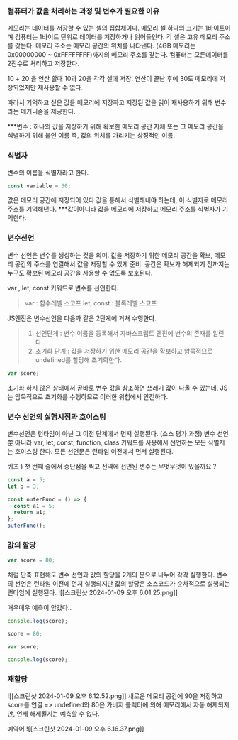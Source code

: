 ### 컴퓨터가 값을 처리하는 과정 및 변수가 필요한 이유

메모리는 데이터를 저장할 수 있는 셀의 집합체이다. 메모리 셀 하나의 크기는 1바이트이며 컴퓨터는 1바이트 단위로 데이터를 저장하거나 읽어들인다.
각 셀은 고유 메모리 주소를 갖는다. 메모리 주소는 메모리 공간의 위치를 나타낸다.
(4GB 메모리는 0x00000000 ~ 0xFFFFFFFF)까지의 메모리 주소를 갖는다.
컴퓨터는 모든데이터를 2진수로 처리하고 저장한다.

10 + 20 을 연산 할때 10과 20을 각각 셀에 저장. 연산이 끝난 후에 30도 메모리에 저장되었지만 재사용할 수 없다.

따라서 기억하고 싶은 값을 메모리에 저장하고 저장된 값을 읽어 재사용하기 위해 변수라는 메커니즘을 제공한다.

\*\*\*변수 : 하나의 값을 저장하기 위해 확보한 메모리 공간 자체 또는 그 메모리 공간을 식별하기 위해 붙인 이름
즉, 값의 위치를 가리키는 상징적인 이름.

### 식별자

변수의 이름을 식별자라고 한다.

```js
const variable = 30;
```

값은 메모리 공간에 저장되어 있다 값을 통해서 식별해내야 하는데, 이 식별자로 메모리주소를 기억해낸다.
\*\*\*값이아니라 값을 메모리에 저장하고 메모리 주소를 식별자가 기억한다.

### 변수선언

변수 선언은 변수를 생성하는 것을 의미.
값을 저장하기 위한 메모리 공간을 확보, 메모리 공간의 주소를 연결해서 값을 저장할 수 있게 준비.
공간은 확보가 해제되기 전까지는 누구도 확보된 메모리 공간을 사용할 수 없도록 보호된다.

var , let, const 키워드로 변수를 선언한다.

> var : 함수레벨 스코프
> let, const : 블록레벨 스코프

JS엔진은 변수선언을 다음과 같은 2단계에 거쳐 수행한다.

> 1. 선언단계 : 변수 이름을 등록해서 자바스크립트 엔진에 변수의 존재를 알린다.
> 2. 초기화 단계 : 값을 저장하기 위한 메모리 공간을 확보하고 암묵적으로 undefined를 할당해 초기화한다.

```js
var score;
```

초기화 하지 않은 상태에서 곧바로 변수 값을 참조하면 쓰레기 값이 나올 수 있는데, JS는 암묵적으로 초기화를 수행하므로 이러한 위험에서 안전하다.

### 변수 선언의 실행시점과 호이스팅

변수선언은 런타임이 아닌 그 이전 단계에서 먼저 실행된다. (소스 평가 과정)
변수 선언 뿐 아니라 var, let, const, function, class 키워드를 사용해서 선언하는 모든 식별저는 호이스팅 한다. 모든 선언문은 런타임 이전에서 먼저 실행된다.

퀴즈 ) 첫 번째 줄에서 중단점을 찍고 전역에 선언된 변수는 무엇무엇이 있을까요 ?

```js
const a = 5;
let b = 3;

const outerFunc = () => {
  const a1 = 5;
  return a1;
};
outerFunc();
```

### 값의 할당

```js
var score = 80;
```

처럼 단축 표현해도 변수 선언과 값의 할당을 2개의 문으로 나누어 각각 실행한다.
변수의 선언은 런타임 이전에 먼저 실행되지만 값의 할당은 소스코드가 순차적으로 실행되는 런타임에 실행된다.
![[스크린샷 2024-01-09 오후 6.01.25.png]]

매우매우 예측이 안갔다..

```js
console.log(score);

score = 80;

var score;

console.log(score);
```

### 재할당

![[스크린샷 2024-01-09 오후 6.12.52.png]]
새로운 메모리 공간에 90을 저장하고 score를 연결
=> undefined와 80은 가비지 콜렉터에 의해 메모리에서 자동 해제되지만, 언제 해제될지는 예측할 수 없다.

예약어
![[스크린샷 2024-01-09 오후 6.16.37.png]]
